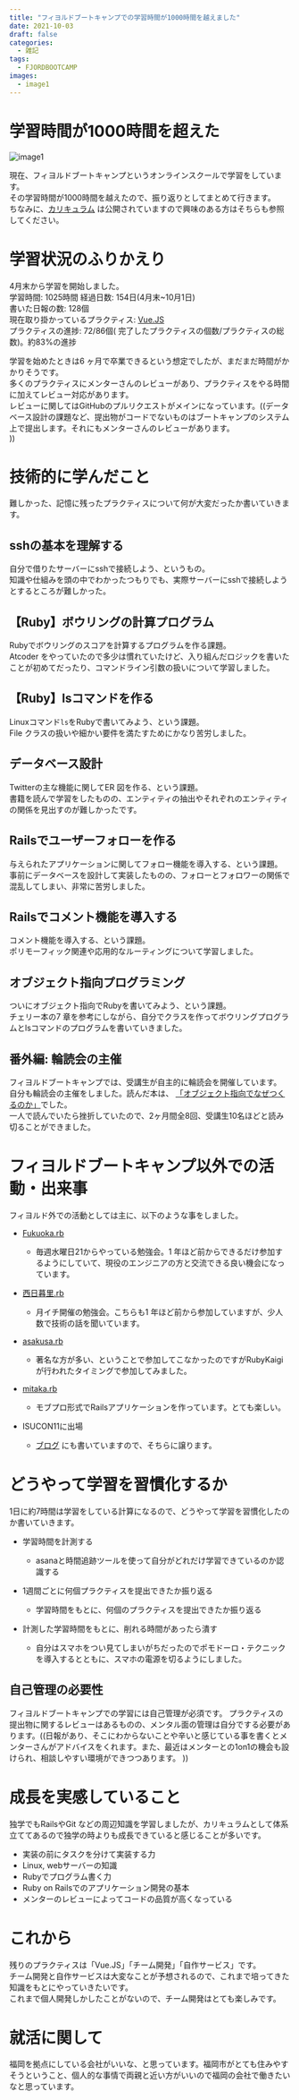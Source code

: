 ```yaml
---
title: "フィヨルドブートキャンプでの学習時間が1000時間を越えました"
date: 2021-10-03
draft: false
categories:
  - 雑記
tags:
  - FJORDBOOTCAMP
images:
  - image1
---
```

# 学習時間が1000時間を超えた

![image1](/images/fjord-1000.png)

現在、フィヨルドブートキャンプというオンラインスクールで学習をしています。  
その学習時間が1000時間を越えたので、振り返りとしてまとめて行きます。  
ちなみに、[カリキュラム](https://bootcamp.fjord.jp/practices)
は公開されていますので興味のある方はそちらも参照してください。

# 学習状況のふりかえり

4月末から学習を開始しました。  
学習時間: 1025時間 経過日数: 154日(4月末~10月1日)  
書いた日報の数: 128個  
現在取り掛かっているプラクティス: [Vue.JS](https://bootcamp.fjord.jp/practices)  
プラクティスの進捗: 72/86個(
完了したプラクティスの個数/プラクティスの総数)。約83%の進捗

学習を始めたときは6
ヶ月で卒業できるという想定でしたが、まだまだ時間がかかりそうです。  
多くのプラクティスにメンターさんのレビューがあり、プラクティスをやる時間に加えてレビュー対応があります。  
レビューに関してはGitHubのプルリクエストがメインになっています。((データベース設計の課題など、提出物がコードでないものはブートキャンプのシステム上で提出します。それにもメンターさんのレビューがあります。  
))

# 技術的に学んだこと

難しかった、記憶に残ったプラクティスについて何が大変だったか書いていきます。

## sshの基本を理解する

自分で借りたサーバーにsshで接続しよう、というもの。  
知識や仕組みを頭の中でわかったつもりでも、実際サーバーにsshで接続しようとするところが難しかった。

## 【Ruby】ボウリングの計算プログラム

Rubyでボウリングのスコアを計算するプログラムを作る課題。  
Atcoder
をやっていたので多少は慣れていたけど、入り組んだロジックを書いたことが初めてだったり、コマンドライン引数の扱いについて学習しました。

## 【Ruby】lsコマンドを作る

Linuxコマンド`ls`をRubyで書いてみよう、という課題。  
File クラスの扱いや細かい要件を満たすためにかなり苦労しました。

## データベース設計

Twitterの主な機能に関してER 図を作る、という課題。  
書籍を読んで学習をしたものの、エンティティの抽出やそれぞれのエンティティの関係を見出すのが難しかったです。

## Railsでユーザーフォローを作る

与えられたアプリケーションに関してフォロー機能を導入する、という課題。  
事前にデータベースを設計して実装したものの、フォローとフォロワーの関係で混乱してしまい、非常に苦労しました。

## Railsでコメント機能を導入する

コメント機能を導入する、という課題。  
ポリモーフィック関連や応用的なルーティングについて学習しました。

## オブジェクト指向プログラミング

ついにオブジェクト指向でRubyを書いてみよう、という課題。  
チェリー本の7
章を参考にしながら、自分でクラスを作ってボウリングプログラムとlsコマンドのプログラムを書いていきました。

## 番外編: 輪読会の主催

フィヨルドブートキャンプでは、受講生が自主的に輪読会を開催しています。  
自分も輪読会の主催をしました。読んだ本は、
[「オブジェクト指向でなぜつくるのか」](https://www.amazon.co.jp/dp/B092HDFJKK
)でした。  
一人で読んでいたら挫折していたので、2ヶ月間全8回、受講生10名ほどと読み切ることができました。

# フィヨルドブートキャンプ以外での活動・出来事

フィヨルド外での活動としては主に、以下のような事をしました。

- [Fukuoka.rb](https://fukuokarb.connpass.com/)
    - 毎週水曜日21からやっている勉強会。1
      年ほど前からできるだけ参加するようにしていて、現役のエンジニアの方と交流できる良い機会になっています。

- [西日暮里.rb](https://nishinipporirb.doorkeeper.jp/)
    - 月イチ開催の勉強会。こちらも1
      年ほど前から参加していますが、少人数で技術の話を聞いています。

- [asakusa.rb](https://asakusarb.esa.io/)
  - 著名な方が多い、ということで参加してこなかったのですがRubyKaigi
  が行われたタイミングで参加してみました。

- [mitaka.rb](https://mitakarb.doorkeeper.jp/)
    - モブプロ形式でRailsアプリケーションを作っています。とても楽しい。

- ISUCON11に出場
    - [ブログ](https://aseiide.hatenablog.com/entry/isucon11)
      にも書いていますので、そちらに譲ります。

# どうやって学習を習慣化するか

1日に約7時間は学習をしている計算になるので、どうやって学習を習慣化したのか書いていきます。

- 学習時間を計測する
  - asanaと時間追跡ツールを使って自分がどれだけ学習できているのか認識する

- 1週間ごとに何個プラクティスを提出できたか振り返る
    - 学習時間をもとに、何個のプラクティスを提出できたか振り返る

- 計測した学習時間をもとに、削れる時間があったら潰す
  - 自分はスマホをつい見てしまいがちだったのでポモドーロ・テクニックを導入するとともに、スマホの電源を切るようにしました。

## 自己管理の必要性

フィヨルドブートキャンプでの学習には自己管理が必須です。
プラクティスの提出物に関するレビューはあるものの、メンタル面の管理は自分でする必要があります。((日報があり、そこにわからないことや辛いと感じている事を書くとメンターさんがアドバイスをくれます。また、最近はメンターとの1on1の機会も設けられ、相談しやすい環境ができつつあります。
))

# 成長を実感していること

独学でもRailsやGit
などの周辺知識を学習しましたが、カリキュラムとして体系立ててあるので独学の時よりも成長できていると感じることが多いです。

- 実装の前にタスクを分けて実装する力
- Linux, webサーバーの知識
- Rubyでプログラム書く力
- Ruby on Railsでのアプリケーション開発の基本
- メンターのレビューによってコードの品質が高くなっている

# これから

残りのプラクティスは「Vue.JS」「チーム開発」「自作サービス」です。  
チーム開発と自作サービスは大変なことが予想されるので、これまで培ってきた知識をもとにやっていきたいです。  
これまで個人開発しかしたことがないので、チーム開発はとても楽しみです。

# 就活に関して

福岡を拠点にしている会社がいいな、と思っています。福岡市がとても住みやすそうということ、個人的な事情で両親と近い方がいいので福岡の会社で働きたいなと思っています。
